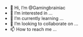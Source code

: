 - 👋 Hi, I’m @Gamingbrainiac
- 👀 I’m interested in ...
- 🌱 I’m currently learning ...
- 💞️ I’m looking to collaborate on ...
- 📫 How to reach me ...

<!---
Gamingbrainiac/Gamingbrainiac is a ✨ special ✨ repository because its `README.md` (this file) appears on your GitHub profile.
You can click the Preview link to take a look at your changes.
--->
